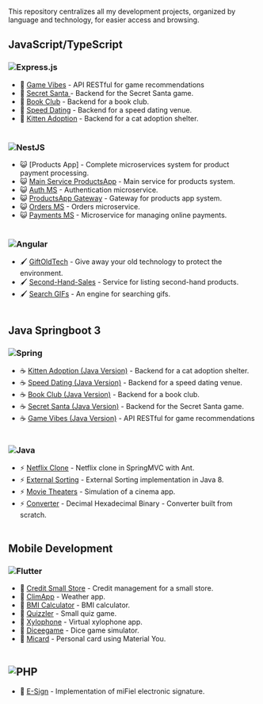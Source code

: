 This repository centralizes all my development projects, organized by language and technology, for easier access and browsing.

## JavaScript/TypeScript

### ![Express.js](https://img.shields.io/badge/express.js-%23404d59.svg?style=for-the-badge&logo=express&logoColor=%2361DAFB)
- 🔹 [Game Vibes](https://github.com/josesiyo-robbio/GameVibes-f2p_express) - API RESTful for game recommendations
- 🔹 [Secret Santa ](https://github.com/josesiyo-robbio/secret-santa_express) - Backend for the Secret Santa game.
- 🔹 [Book Club](https://github.com/josesiyo-robbio/book-club_express.git) - Backend for a book club.
- 🔹 [Speed Dating](https://github.com/josesiyo-robbio/speed-dating_express) - Backend for a speed dating venue.
- 🔹 [Kitten Adoption](https://github.com/josesiyo-robbio/kitten-adoption_express) - Backend for a cat adoption shelter.
<br><br>

### ![NestJS](https://img.shields.io/badge/nestjs-%23E0234E.svg?style=for-the-badge&logo=nestjs&logoColor=white)
- 😺 [Products App] - Complete microservices system for product payment processing.
- 😺 [Main Service ProductsApp](https://github.com/josesiyo-robbio/productsApp-MicroServices.git) - Main service for products system.
- 😺 [Auth MS](https://github.com/josesiyo-robbio/auth_ms_nestjs.git) - Authentication microservice.
- 😺 [ProductsApp Gateway](https://github.com/josesiyo-robbio/gateway_MS_NESTJS.git) - Gateway for products app system.
- 😺 [Orders MS](https://github.com/josesiyo-robbio/orders_ms_nestjs.git) - Orders microservice.
- 😺 [Payments MS](https://github.com/josesiyo-robbio/payments_ms_nestjs.git) - Microservice for managing online payments.
<br><br>

### ![Angular](https://img.shields.io/badge/angular-%23DD0031.svg?style=for-the-badge&logo=angular&logoColor=white)
- 🖌️ [GiftOldTech](https://github.com/josesiyo-robbio/giftOldTech.git) - Give away your old technology to protect the environment.
- 🖌️ [Second-Hand-Sales](https://github.com/josesiyo-robbio/Second-Hand-Sales.git) - Service for listing second-hand products.
- 🖌️ [Search GIFs](https://github.com/josesiyo-robbio/gifsSearchMYou.git) - An engine for searching gifs.
  <br><br>

## Java Springboot 3

### ![Spring](https://img.shields.io/badge/spring-%236DB33F.svg?style=for-the-badge&logo=spring&logoColor=white)
- ☕ [Kitten Adoption (Java Version)](https://github.com/josesiyo-robbio/kitten-adoption_springboot.git) - Backend for a cat adoption shelter.
- ☕ [Speed Dating (Java Version)](https://github.com/josesiyo-robbio/speed-dating_springboot.git) - Backend for a speed dating venue.
- ☕ [Book Club (Java Version)](https://github.com/josesiyo-robbio/book-club_springboot.git) - Backend for a book club.
- ☕ [Secret Santa (Java Version)](https://github.com/josesiyo-robbio/secret-santa_springboot.git) - Backend for the Secret Santa game.
- ☕ [Game Vibes (Java Version)](https://github.com/josesiyo-robbio/GameVibes-F2P_springboot.git) - API RESTful for game recommendations
<br><br>

### ![Java](https://img.shields.io/badge/java-%23ED8B00.svg?style=for-the-badge&logo=openjdk&logoColor=white)
- ⚡ [Netflix Clone](https://github.com/josesiyo-robbio/JavaNetflixCloneMVC.git) - Netflix clone in SpringMVC with Ant.
- ⚡ [External Sorting](https://github.com/josesiyo-robbio/ExternalSorting.git) - External Sorting implementation in Java 8.
- ⚡ [Movie Theaters](https://github.com/josesiyo-robbio/movieTheater-.git) - Simulation of a cinema app.
- ⚡ [Converter](https://github.com/josesiyo-robbio/Decimal-Hexadecimal-Binary-Converter.git) - Decimal Hexadecimal Binary - Converter built from scratch.
<br><br>

## Mobile Development

### ![Flutter](https://img.shields.io/badge/Flutter-%2302569B.svg?style=for-the-badge&logo=Flutter&logoColor=white)
- 💙 [Credit Small Store](https://github.com/josesiyo-robbio/magicStore.git) - Credit management for a small store.
- 💙 [ClimApp](https://github.com/josesiyo-robbio/climApp.git) - Weather app.
- 💙 [BMI Calculator](https://github.com/josesiyo-robbio/bmi-calculator.git) - BMI calculator.
- 💙 [Quizzler](https://github.com/josesiyo-robbio/quizzler.git) - Small quiz game.
- 💙 [Xylophone](https://github.com/josesiyo-robbio/xylophone.git) - Virtual xylophone app.
- 💙 [Diceegame](https://github.com/josesiyo-robbio/dicee-game.git) - Dice game simulator.
- 💙 [Micard](https://github.com/josesiyo-robbio/MiCard.git) - Personal card using Material You.
<br><br>

## ![PHP](https://img.shields.io/badge/php-%23777BB4.svg?style=for-the-badge&logo=php&logoColor=white)
- 🐘 [E-Sign](https://github.com/josesiyo-robbio/firmaElectronicaMVC.git) - Implementation of miFiel electronic signature.
<br><br>

